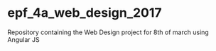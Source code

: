 # epf_4a_web_design_2017
Repository containing the Web Design project for 8th of march using Angular JS
